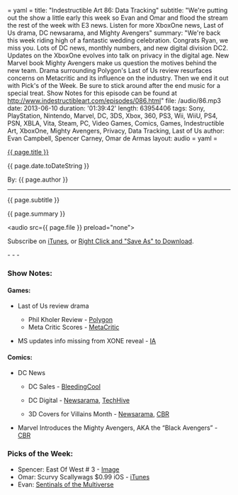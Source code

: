 = yaml =
title: "Indestructible Art 86: Data Tracking"
subtitle: "We're putting out the show a little early this week so Evan and Omar and flood the stream the rest of the week with E3 news. Listen for more XboxOne news, Last of Us drama, DC newsarama, and Mighty Avengers"
summary: "We're back this week riding high of a fantastic wedding celebration. Congrats Ryan, we miss you. Lots of DC news, monthly numbers, and new digital division DC2. Updates on the XboxOne evolves into talk on privacy in the digital age. New Marvel book Mighty Avengers make us question the motives behind the new team. Drama surrounding Polygon's Last of Us review resurfaces concerns on Metacritic and its influence on the industry. Then we end it out with Pick's of the Week. Be sure to stick around after the end music for a special treat. Show Notes for this episode can be found at http://www.indestructibleart.com/episodes/086.html"
file: /audio/86.mp3
date: 2013-06-10
duration: '01:39:42'
length: 63954406
tags: Sony, PlayStation, Nintendo, Marvel, DC, 3DS, Xbox, 360, PS3, Wii, WiiU, PS4, PSN, XBLA, Vita, Steam, PC, Video Games, Comics, Games, Indestructible Art, XboxOne, Mighty Avengers, Privacy, Data Tracking, Last of Us
author: Evan Campbell, Spencer Carney, Omar de Armas
layout: audio
= yaml =

<a href="{{ page.url }}" class='postTitleLink'><p class='postTitle'>{{ page.title }}</p></a>
<p class='postPublished'>{{ page.date.toDateString }}</p>
<p class='postAuthor'>By: {{ page.author }}</p>
<hr>
<p class='podcastSummary'>{{ page.subtitle }}</p>

<p class='podcastSummary'>{{ page.summary }}</p>

<audio src={{ page.file }} preload="none"></audio>
<p class='subLinks'>Subscribe on <a href='http://bit.ly/iapodcast'>iTunes</a>, or <a href={{ page.file }}>Right Click and "Save As" to Download</a>.</p>
- - -

### Show Notes:  ###
#### Games: ####
* Last of Us review drama
    * Phil Kholer Review - [Polygon](http://www.polygon.com/game/the-last-of-us/3040)
    * Meta Critic Scores - [MetaCritic](http://www.metacritic.com/game/playstation-3/the-last-of-us/critic-reviews)

* MS updates info missing from XONE reveal - [IA](http://www.indestructibleart.com/posts/2013-06-06-XboxOneUpdate.html)
  
#### Comics: ####
* DC News
    * DC Sales - [BleedingCool](http://www.bleedingcool.com/2013/06/07/dcs-claws-back-marketshare-and-starts-to-steady-against-marvel/)

    * DC Digital - [Newsarama](http://www.newsarama.com/18002-dc-debuts-new-dc-squared-digital-initiatives.html), [TechHive](http://www.techhive.com/article/2040780/dc-introduces-multiverse-digital-comics.html)


    * 3D Covers for Villains Month - [Newsarama](http://www.newsarama.com/18042-forever-evil-s-villainy-what-we-know-so-far.html), [CBR](http://www.comicbookresources.com/?page=article&id=45827)

* Marvel Introduces the Mighty Avengers, AKA the “Black Avengers” - [CBR](http://www.comicbookresources.com/?page=article&id=45933)
  
### Picks of the Week: ###
* Spencer: East Of West # 3 - [Image](http://www.imagecomics.com/comics/5595/East-of-West-3)
* Omar: Scurvy Scallywags $0.99 iOS - [iTunes](https://itunes.apple.com/us/app/scurvy-scallywags/id593299847)
* Evan: [Sentinals of the Multiverse](http://sentinelsofthemultiverse.com/multiverse)